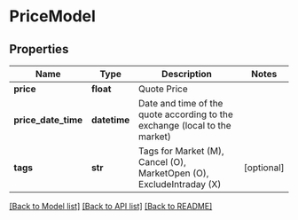 # PriceModel

## Properties
Name | Type | Description | Notes
------------ | ------------- | ------------- | -------------
**price** | **float** | Quote Price | 
**price_date_time** | **datetime** | Date and time of the quote according to the exchange (local to the market) | 
**tags** | **str** | Tags for Market (M), Cancel (O), MarketOpen (O), ExcludeIntraday (X) | [optional] 

[[Back to Model list]](../README.md#documentation-for-models) [[Back to API list]](../README.md#documentation-for-api-endpoints) [[Back to README]](../README.md)


